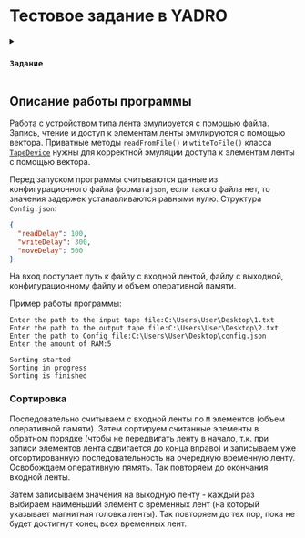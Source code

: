 # Тестовое задание в YADRO

<details>
    <summary>
        <h3><code>Задание</code></h3>
    </summary>

Устройство хранения данных типа лента (Tape) предназначено для последовательной записи и чтения данных.
Считывающая/записывающая магнитная головка неподвижна во время чтения и записи, а лента имеет возможность двигаться в
обоих направлениях. Запись и чтение информации возможны в ячейку ленты, на которой в данный момент находится магнитная
головка. Перемещения ленты – затратная по времени операция – лента не предназначена для произвольного доступа.

Имеется входная лента длины N (где N – велико), содержащая элементы типа integer (2 32). Имеется выходная лента такой же
длины. Необходимо записать в выходную ленту отсортированные по возрастанию элементы с входной ленты. Есть ограничение по
использованию оперативной памяти – не более M байт (M может быть < N, т.е. загрузить все данные с ленты в оперативную
память не получится). Для реализации алгоритма можно использовать разумное количество временных лент, т.е. лент, на
которых можно хранить какую-то временную информацию, необходимую в процессе работы алгоритма. Необходимо создать проект
С++, компилируемый в консольное приложение, которое реализует алгоритм сортировки данных с входной ленты на выходную.
Необходимо сделать следующее:

- Определить интерфейс для работы с устройством типа лента.
- Написать класс, реализующий этот интерфейс и эмулирующий работу с лентой посредством обычного файла. Должно быть
  возможно сконфигурировать (без перекомпиляции – например, через внешний конфигурационный файл, который будет прочитан
  на старте приложения) задержки по записи/чтению элемента с ленты, перемотки ленты, и сдвига ленты на одну позицию.
- Файлы временных лент можно сохранять в директорию tmp.
- Написать класс, реализующий алгоритм сортировки данных с входной ленты на выходную.
- Консольное приложение должно принимать на вход имя входного и выходного файлов и производить сортировку.
- Желательно написать юнит-тесты

</details>

## Описание работы программы

Работа с устройством типа лента эмулируется с помощью файла. Запись, чтение и доступ к элементам ленты эмулируются с
помощью вектора. Приватные методы `readFromFile()` и `wtiteToFile()` класса [`TapeDevice`](/TapeDevice.h) 
нужны для корректной эмуляции доступа к элементам ленты с помощью вектора.

Перед запуском программы считываются данные из конфигурационного файла формата`json`, 
если такого файла нет, то значения задержек устанавливаются равными нулю. Структура `Config.json`:
```json
{
  "readDelay": 100,
  "writeDelay": 300,
  "moveDelay": 500
}
```

На вход поступает путь к файлу с входной лентой, файлу с выходной, конфигурационному файлу и объем оперативной памяти.

Пример работы программы:
```text
Enter the path to the input tape file:C:\Users\User\Desktop\1.txt
Enter the path to the output tape file:C:\Users\User\Desktop\2.txt
Enter the path to Config file:C:\Users\User\Desktop\config.json
Enter the amount of RAM:5

Sorting started  
Sorting in progress      
Sorting is finished   
```


### Сортировка

Последовательно считываем с входной ленты по `M` элементов (объем оперативной памяти). Затем сортируем считанные
элементы в обратном порядке (чтобы не передвигать ленту в начало, т.к. при записи элементов лента сдвигается до конца вправо)
и записываем уже отсортированную последовательность на очередную временную ленту. Освобождаем оперативную пямять. Так повторяем до
окончания входной ленты.

Затем записываем значения на выходную ленту - каждый раз выбираем наименьший элемент с временных лент
(на который указывает магнитная головка ленты). Так повторяем до тех пор, пока не
будет достигнут конец всех временных лент.

